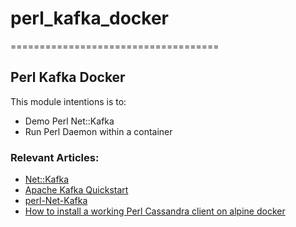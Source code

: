 # perl_kafka_docker
====================================
## Perl Kafka Docker
 
 
 This module intentions is to:  
   - Demo Perl Net::Kafka
   - Run Perl Daemon within a container


### Relevant Articles: 
- [Net::Kafka](https://metacpan.org/pod/Net::Kafka)
- [Apache Kafka Quickstart](https://kafka.apache.org/quickstart)
- [perl-Net-Kafka](https://github.com/bookingcom/perl-Net-Kafka)
- [How to install a working Perl Cassandra client on alpine docker](https://stackoverflow.com/questions/60436022/how-to-install-a-working-perl-cassandra-client-on-alpine-docker)
